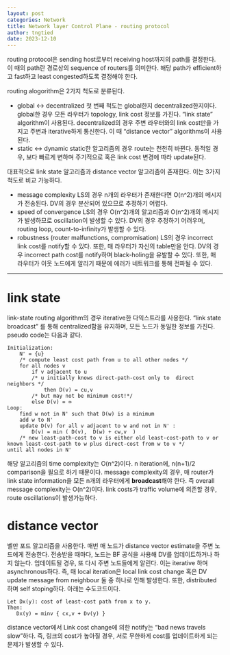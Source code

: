```yaml
---
layout: post
categories: Network
title: Network layer Control Plane - routing protocol
author: tngtied
date: 2023-12-10
---
```

routing protocol은 sending host로부터 receiving host까지의 path를 결정한다. 이 때의 path란 경로상의 sequence of routers를 의미한다. 해당 path가 efficient하고 fast하고 least congested하도록 결정해야 한다. 

routing alogorithm은 2가지 척도로 분류된다.
* global <-> decentralized
첫 번째 척도는 global한지 decentralized한지이다.
global한 경우 모든 라우터가 topology, link cost 정보를 가진다. “link state” algorithm이 사용된다.
decentralized의 경우 주변 라우터와의 link cost만을 가지고 주변과 iterative하게 통신한다. 이 때 “distance vector” algorithms이 사용된다.
* static <-> dynamic
static한 알고리즘의 경우 route는 천천히 바뀐다. 동적일 경우, 보다 빠르게 변하며 주기적으로 혹은 link cost 변경에 따라 update된다.

대표적으로 link state 알고리즘과 distance vector 알고리즘이 존재한다. 이는 3가지 척도로 비교 가능하다.
* message complexity 
LS의 경우 n개의 라우터가 존재한다면 O(n^2)개의 메시지가 전송된다.
DV의 경우 분산되어 있으므로 추정하기 어렵다.
* speed of convergence
LS의 경우 O(n^2)개의 알고리즘과 O(n^2)개의 메시지가 발생하므로 oscillation이 발생할 수 있다.
DV의 경우 추정하기 어려우며, routing loop, count-to-infinity가 발생할 수 있다.
* robustness (router malfunctions, compromisation)
LS의 경우 incorrect link cost를 notify할 수 있다. 또한, 매 라우터가 자신의 table만을 안다.
DV의 경우 incorrect path cost를 notify하며 black-holing을 유발할 수 있다. 또한, 매 라우터가 이웃 노드에게 알리기 때문에 에러가 네트워크를 통해 전파될 수 있다.

 

-----
# link state
link-state routing algorithm의 경우 iterative한 다익스트라를 사용한다. “link state broadcast” 를 통해 centralized함을 유지하며, 모든 노드가 동일한 정보를 가진다. pseudo code는 다음과 같다.

~~~
Initialization: 
    N' = {u}
    /* compute least cost path from u to all other nodes */
    for all nodes v 
        if v adjacent to u
        /* u initially knows direct-path-cost only to  direct neighbors */
            then D(v) = cu,v
        /* but may not be minimum cost!*/
        else D(v) = ∞ 
Loop: 
    find w not in N' such that D(w) is a minimum 
    add w to N' 
    update D(v) for all v adjacent to w and not in N' : 
        D(v) = min ( D(v),  D(w) + cw,v  ) 
    /* new least-path-cost to v is either old least-cost-path to v or known least-cost-path to w plus direct-cost from w to v */ 
until all nodes in N' 
~~~

해당 알고리즘의 time complexity는 O(n^2)이다. n iteration에, n(n+1)/2 comparison을 필요로 하기 때문이다. 
message complexity의 경우, 매 router가 link state information을 모든 n개의 라우터에게 **broadcast**해야 한다. 즉 overall message complexity는 O(n^2)이다.
link costs가 traffic volume에 의존할 경우, route oscillations이 발생가능하다.

# distance vector
벨만 포드 알고리즘을 사용한다. 매번 매 노드가 distance vector estimate을 주변 노드에게 전송한다. 전송받을 때마다, 노드는 BF 공식을 사용해 DV를 업데이트하거나 하지 않는다. 업데이트될 경우, 또 다시 주변 노드들에게 알린다. 
이는 iterative 하며 asynchronous하다. 즉, 매 local iteration은 local link cost change 혹은 DV update message from neighbour 둘 중 하나로 인해 발생한다.
또한, distributed 하며 self stoping하다.
아래는 수도코드이다.
~~~
Let Dx(y): cost of least-cost path from x to y.
Then:
   Dx(y) = minv { cx,v + Dv(y) }
~~~

distance vector에서 Link cost change에 의한 notify는 “bad news travels slow”하다. 즉, 링크의 cost가 높아질 경우, 서로 무한하게 cost를 업데이트하게 되는 문제가 발생할 수 있다.
